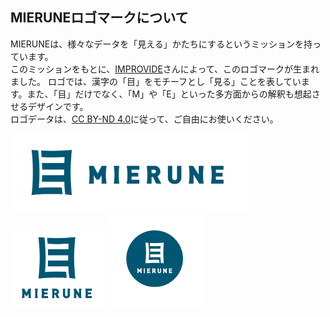 ## MIERUNEロゴマークについて

MIERUNEは、様々なデータを「見える」かたちにするというミッションを持っています。  
このミッションをもとに、[IMPROVIDE](https://improvide.co.jp/)さんによって、このロゴマークが生まれました。
ロゴでは、漢字の「目」をモチーフとし「見る」ことを表しています。また、「目」だけでなく、「M」や「E」といった多方面からの解釈も想起させるデザインです。  
ロゴデータは、[CC BY-ND 4.0](https://creativecommons.org/licenses/by-nd/4.0/deed.ja)に従って、ご自由にお使いください。

<img src='png/MIERUNE_logo02.png' width="75%" height="75%" >  

<img src='png/MIERUNE_logo01.png' width="30%" height="30%"> 
<img src='png/MIERUNE_logo03.png' width="30%" height="30%">
